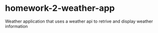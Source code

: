 # homework-2-weather-app
 Weather application that uses a weather api to retrive and display weather information

